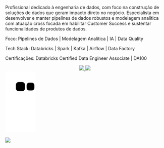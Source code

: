 Profissional dedicado à engenharia de dados, com foco na construção de soluções de dados que geram impacto direto no negócio. Especialista em desenvolver e manter pipelines de dados robustos e modelagem analítica com atuação cross focada em habilitar Customer Success e sustentar funcionalidades de produtos de dados.

Foco:
Pipelines de Dados | Modelagem Analítica | IA | Data Quality

Tech Stack: Databricks | Spark | Kafka | Airflow | Data Factory

Certificações: 
Databricks Certified Data Engineer Associate | DA100


<div align="center">
  
  <a href="https://github.com/eduardoveloso">
  <img height="150em" src="https://github-readme-stats.vercel.app/api?username=eduardoveloso&show_icons=true&theme=transparent&include_all_commits=true&count_private=true"/>
    
  <img height="150em" src="https://github-readme-stats.vercel.app/api/top-langs/?username=eduardoveloso&layout=compact&langs_count=7&theme=transparent"/>
</div>

  
<picture>
  <source media="(prefers-color-scheme: dark)" srcset="https://raw.githubusercontent.com/eduardoveloso/eduardoveloso/output/github-contribution-grid-snake-dark.svg">
  <source media="(prefers-color-scheme: light)" srcset="https://raw.githubusercontent.com/eduardoveloso/eduardoveloso/output/github-contribution-grid-snake.svg">
  <img alt="github contribution grid snake animation" src="https://raw.githubusercontent.com/eduardoveloso/eduardoveloso/output/github-contribution-grid-snake.svg">
</picture>

<div>
  
  <a href="https://www.linkedin.com/in/eduardoveloso" target="_blank"><img src="https://img.shields.io/badge/-LinkedIn-%230077B5?style=for-the-badge&logo=linkedin&logoColor=white" target="_blank"></a>
</div>
